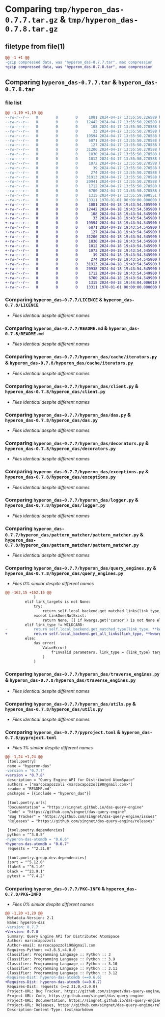 # Comparing `tmp/hyperon_das-0.7.7.tar.gz` & `tmp/hyperon_das-0.7.8.tar.gz`

## filetype from file(1)

```diff
@@ -1 +1 @@
-gzip compressed data, was "hyperon_das-0.7.7.tar", max compression
+gzip compressed data, was "hyperon_das-0.7.8.tar", max compression
```

## Comparing `hyperon_das-0.7.7.tar` & `hyperon_das-0.7.8.tar`

### file list

```diff
@@ -1,19 +1,19 @@
--rw-r--r--   0        0        0     1081 2024-04-17 13:55:50.226589 hyperon_das-0.7.7/LICENCE
--rw-r--r--   0        0        0    12442 2024-04-17 13:55:50.226589 hyperon_das-0.7.7/README.md
--rw-r--r--   0        0        0      108 2024-04-17 13:55:50.270588 hyperon_das-0.7.7/hyperon_das/__init__.py
--rw-r--r--   0        0        0       33 2024-04-17 13:55:50.270588 hyperon_das-0.7.7/hyperon_das/cache/__init__.py
--rw-r--r--   0        0        0    19594 2024-04-17 13:55:50.270588 hyperon_das-0.7.7/hyperon_das/cache/iterators.py
--rw-r--r--   0        0        0     6871 2024-04-17 13:55:50.270588 hyperon_das-0.7.7/hyperon_das/client.py
--rw-r--r--   0        0        0      127 2024-04-17 13:55:50.270588 hyperon_das-0.7.7/hyperon_das/constants.py
--rw-r--r--   0        0        0    31206 2024-04-17 13:55:50.270588 hyperon_das-0.7.7/hyperon_das/das.py
--rw-r--r--   0        0        0     1830 2024-04-17 13:55:50.270588 hyperon_das-0.7.7/hyperon_das/decorators.py
--rw-r--r--   0        0        0     1012 2024-04-17 13:55:50.270588 hyperon_das-0.7.7/hyperon_das/exceptions.py
--rw-r--r--   0        0        0     1072 2024-04-17 13:55:50.270588 hyperon_das-0.7.7/hyperon_das/logger.py
--rw-r--r--   0        0        0       39 2024-04-17 13:55:50.270588 hyperon_das-0.7.7/hyperon_das/pattern_matcher/__init__.py
--rw-r--r--   0        0        0      274 2024-04-17 13:55:50.270588 hyperon_das-0.7.7/hyperon_das/pattern_matcher/constants.py
--rw-r--r--   0        0        0    31913 2024-04-17 13:55:50.270588 hyperon_das-0.7.7/hyperon_das/pattern_matcher/pattern_matcher.py
--rw-r--r--   0        0        0    20941 2024-04-17 13:55:50.270588 hyperon_das-0.7.7/hyperon_das/query_engines.py
--rw-r--r--   0        0        0     1712 2024-04-17 13:55:50.270588 hyperon_das-0.7.7/hyperon_das/traverse_engines.py
--rw-r--r--   0        0        0     6700 2024-04-17 13:55:50.270588 hyperon_das-0.7.7/hyperon_das/utils.py
--rw-r--r--   0        0        0     1315 2024-04-17 13:55:59.998551 hyperon_das-0.7.7/pyproject.toml
--rw-r--r--   0        0        0    13311 1970-01-01 00:00:00.000000 hyperon_das-0.7.7/PKG-INFO
+-rw-r--r--   0        0        0     1081 2024-04-18 19:43:54.505900 hyperon_das-0.7.8/LICENCE
+-rw-r--r--   0        0        0    12442 2024-04-18 19:43:54.505900 hyperon_das-0.7.8/README.md
+-rw-r--r--   0        0        0      108 2024-04-18 19:43:54.545900 hyperon_das-0.7.8/hyperon_das/__init__.py
+-rw-r--r--   0        0        0       33 2024-04-18 19:43:54.545900 hyperon_das-0.7.8/hyperon_das/cache/__init__.py
+-rw-r--r--   0        0        0    19594 2024-04-18 19:43:54.545900 hyperon_das-0.7.8/hyperon_das/cache/iterators.py
+-rw-r--r--   0        0        0     6871 2024-04-18 19:43:54.545900 hyperon_das-0.7.8/hyperon_das/client.py
+-rw-r--r--   0        0        0      127 2024-04-18 19:43:54.545900 hyperon_das-0.7.8/hyperon_das/constants.py
+-rw-r--r--   0        0        0    31206 2024-04-18 19:43:54.545900 hyperon_das-0.7.8/hyperon_das/das.py
+-rw-r--r--   0        0        0     1830 2024-04-18 19:43:54.545900 hyperon_das-0.7.8/hyperon_das/decorators.py
+-rw-r--r--   0        0        0     1012 2024-04-18 19:43:54.545900 hyperon_das-0.7.8/hyperon_das/exceptions.py
+-rw-r--r--   0        0        0     1072 2024-04-18 19:43:54.545900 hyperon_das-0.7.8/hyperon_das/logger.py
+-rw-r--r--   0        0        0       39 2024-04-18 19:43:54.545900 hyperon_das-0.7.8/hyperon_das/pattern_matcher/__init__.py
+-rw-r--r--   0        0        0      274 2024-04-18 19:43:54.545900 hyperon_das-0.7.8/hyperon_das/pattern_matcher/constants.py
+-rw-r--r--   0        0        0    31913 2024-04-18 19:43:54.545900 hyperon_das-0.7.8/hyperon_das/pattern_matcher/pattern_matcher.py
+-rw-r--r--   0        0        0    20938 2024-04-18 19:43:54.545900 hyperon_das-0.7.8/hyperon_das/query_engines.py
+-rw-r--r--   0        0        0     1712 2024-04-18 19:43:54.549900 hyperon_das-0.7.8/hyperon_das/traverse_engines.py
+-rw-r--r--   0        0        0     6700 2024-04-18 19:43:54.549900 hyperon_das-0.7.8/hyperon_das/utils.py
+-rw-r--r--   0        0        0     1315 2024-04-18 19:44:04.006019 hyperon_das-0.7.8/pyproject.toml
+-rw-r--r--   0        0        0    13311 1970-01-01 00:00:00.000000 hyperon_das-0.7.8/PKG-INFO
```

### Comparing `hyperon_das-0.7.7/LICENCE` & `hyperon_das-0.7.8/LICENCE`

 * *Files identical despite different names*

### Comparing `hyperon_das-0.7.7/README.md` & `hyperon_das-0.7.8/README.md`

 * *Files identical despite different names*

### Comparing `hyperon_das-0.7.7/hyperon_das/cache/iterators.py` & `hyperon_das-0.7.8/hyperon_das/cache/iterators.py`

 * *Files identical despite different names*

### Comparing `hyperon_das-0.7.7/hyperon_das/client.py` & `hyperon_das-0.7.8/hyperon_das/client.py`

 * *Files identical despite different names*

### Comparing `hyperon_das-0.7.7/hyperon_das/das.py` & `hyperon_das-0.7.8/hyperon_das/das.py`

 * *Files identical despite different names*

### Comparing `hyperon_das-0.7.7/hyperon_das/decorators.py` & `hyperon_das-0.7.8/hyperon_das/decorators.py`

 * *Files identical despite different names*

### Comparing `hyperon_das-0.7.7/hyperon_das/exceptions.py` & `hyperon_das-0.7.8/hyperon_das/exceptions.py`

 * *Files identical despite different names*

### Comparing `hyperon_das-0.7.7/hyperon_das/logger.py` & `hyperon_das-0.7.8/hyperon_das/logger.py`

 * *Files identical despite different names*

### Comparing `hyperon_das-0.7.7/hyperon_das/pattern_matcher/pattern_matcher.py` & `hyperon_das-0.7.8/hyperon_das/pattern_matcher/pattern_matcher.py`

 * *Files identical despite different names*

### Comparing `hyperon_das-0.7.7/hyperon_das/query_engines.py` & `hyperon_das-0.7.8/hyperon_das/query_engines.py`

 * *Files 0% similar despite different names*

```diff
@@ -162,15 +162,15 @@
             )
         elif link_targets is not None:
             try:
                 return self.local_backend.get_matched_links(link_type, link_targets, **kwargs)
             except LinkDoesNotExist:
                 return None, [] if kwargs.get('cursor') is not None else []
         elif link_type != WILDCARD:
-            return self.local_backend.get_matched_type(link_type, **kwargs)
+            return self.local_backend.get_all_links(link_type, **kwargs)
         else:
             das_error(
                 ValueError(
                     f"Invalid parameters. link_type = {link_type} target_types = {target_types} link_targets = {link_targets}"
                 )
             )
```

### Comparing `hyperon_das-0.7.7/hyperon_das/traverse_engines.py` & `hyperon_das-0.7.8/hyperon_das/traverse_engines.py`

 * *Files identical despite different names*

### Comparing `hyperon_das-0.7.7/hyperon_das/utils.py` & `hyperon_das-0.7.8/hyperon_das/utils.py`

 * *Files identical despite different names*

### Comparing `hyperon_das-0.7.7/pyproject.toml` & `hyperon_das-0.7.8/pyproject.toml`

 * *Files 1% similar despite different names*

```diff
@@ -1,24 +1,24 @@
 [tool.poetry]
 name = "hyperon-das"
-version = "0.7.7"
+version = "0.7.8"
 description = "Query Engine API for Distributed AtomSpace"
 authors = ["marcocapozzoli <marcocapozzoli90@gmail.com>"]
 readme = "README.md"
 packages = [{include = "hyperon_das"}]
 
 [tool.poetry.urls]
 "Documentation" = "https://singnet.github.io/das-query-engine"
 "Code" = "https://github.com/singnet/das-query-engine"
 "Bug Tracker" = "https://github.com/singnet/das-query-engine/issues"
 "Releases" = "https://github.com/singnet/das-query-engine/releases"
 
 [tool.poetry.dependencies]
 python = "^3.8.5"
-hyperon-das-atomdb = "0.6.6"
+hyperon-das-atomdb = "0.6.7"
 requests = "^2.31.0"
 
 [tool.poetry.group.dev.dependencies]
 isort = "^5.12.0"
 flake8 = "^6.1.0"
 black = "^23.9.1"
 pytest = "^7.4.2"
```

### Comparing `hyperon_das-0.7.7/PKG-INFO` & `hyperon_das-0.7.8/PKG-INFO`

 * *Files 0% similar despite different names*

```diff
@@ -1,20 +1,20 @@
 Metadata-Version: 2.1
 Name: hyperon-das
-Version: 0.7.7
+Version: 0.7.8
 Summary: Query Engine API for Distributed AtomSpace
 Author: marcocapozzoli
 Author-email: marcocapozzoli90@gmail.com
 Requires-Python: >=3.8.5,<4.0.0
 Classifier: Programming Language :: Python :: 3
 Classifier: Programming Language :: Python :: 3.9
 Classifier: Programming Language :: Python :: 3.10
 Classifier: Programming Language :: Python :: 3.11
 Classifier: Programming Language :: Python :: 3.12
-Requires-Dist: hyperon-das-atomdb (==0.6.6)
+Requires-Dist: hyperon-das-atomdb (==0.6.7)
 Requires-Dist: requests (>=2.31.0,<3.0.0)
 Project-URL: Bug Tracker, https://github.com/singnet/das-query-engine/issues
 Project-URL: Code, https://github.com/singnet/das-query-engine
 Project-URL: Documentation, https://singnet.github.io/das-query-engine
 Project-URL: Releases, https://github.com/singnet/das-query-engine/releases
 Description-Content-Type: text/markdown
```

